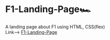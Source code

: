 # F1-Landing-Page🏎️
A landing page about F1 using HTML, CSS(flex)<br>
Link--> [F1-Landing-Page](https://rushiljalal.github.io/F1-Landing-Page)

